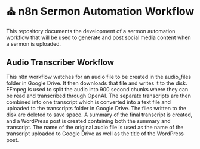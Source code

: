 # ⛪️ n8n Sermon Automation Workflow
This repository documents the development of a sermon automation workflow that will be used to generate and post social media content when a sermon is uploaded.

## Audio Transcriber Workflow
This n8n workflow watches for an audio file to be created in the audio_files folder in Google Drive. It then downloads that file and writes it to the disk. FFmpeg is used to split the audio into 900 second chunks where they can be read and transcribed through OpenAI. The separate transcripts are then combined into one transcript which is converted into a text file and uploaded to the transcripts folder in Google Drive. The files written to the disk are deleted to save space. A summary of the final transcript is created, and a WordPress post is created containing both the summary and transcript. The name of the original audio file is used as the name of the transcript uploaded to Google Drive as well as the title of the WordPress post.
